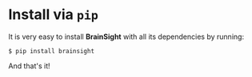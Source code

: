 # Install via `pip` #

It is very easy to install **BrainSight** with all its dependencies by running:

```shell
$ pip install brainsight
```

And that's it!
